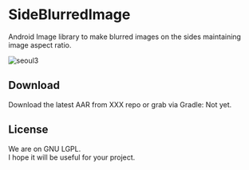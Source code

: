 # SideBlurredImage
Android Image library to make blurred images on the sides maintaining image aspect ratio.  

![seoul3](https://user-images.githubusercontent.com/8408055/127191109-6bb4d67d-7ee2-4352-be41-be1b84d8f09a.jpg)


## Download
Download the latest AAR from XXX repo or grab via Gradle: Not yet. 
  

## License
We are on GNU LGPL.   
I hope it will be useful for your project.  
